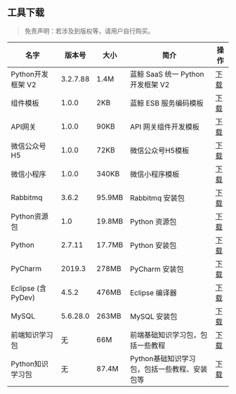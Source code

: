 ## 工具下载

> 免责声明：若涉及到版权等，请用户自行购买。

| 名字               | 版本号    | 大小   | 简介                                      | 操作                                                                       |
| -------------------| -------- | ------ | ----------------------------------------| ---------------------------------------------------------------------------------------- |
| Python开发框架 V2   | 3.2.7.88 | 1.4M   | 蓝鲸 SaaS 统一 Python 开发框架 V2         | [下载](http://bktencent-1252002024.file.myqcloud.com/framework_3.2.7.88.tar.gz) |
| 组件模板            | 1.0.0    | 2KB    | 蓝鲸 ESB 服务编码模板                     | [下载](http://bktencent-1252002024.file.myqcloud.com/hcp.tar.gz) |
| API网关            | 1.0.0    | 90KB   | API 网关组件开发模板                      | [下载](http://bktencent-1252002024.file.myqcloud.com/api_dev_template.tar.gz) |
| 微信公众号H5        | 1.0.0    | 72KB   | 微信公众号H5模板                          | [下载](http://bktencent-1252002024.file.myqcloud.com/framework_weixin_package.tar.gz) |
| 微信小程序          | 1.0.0    | 340KB  | 微信小程序模板                            | [下载](http://bktencent-1252002024.file.myqcloud.com/framework_miniweixin_package.tar.gz) |
| Rabbitmq           | 3.6.2    | 95.9MB | Rabbitmq 安装包                         | [下载](http://bktencent-1252002024.file.myqcloud.com/rabbitmq-server-3.6.2.zip) |
| Python资源包       | 1.0      | 19.8MB   | Python 资源包                          | [下载](http://bktencent-1252002024.file.myqcloud.com/python-sdk-1.0.zip) |
| Python             | 2.7.11   | 17.7MB | Python 安装包                            | [下载](http://bktencent-1252002024.file.myqcloud.com/python-2.7.11.msi) |
| PyCharm            | 2019.3   | 278MB  | PyCharm 安装包                           | [下载](https://www.jetbrains.com/pycharm/download/) |
| Eclipse (含 PyDev) | 4.5.2    | 476MB  | Eclipse 编译器                           | [下载](http://bktencent-1252002024.file.myqcloud.com/eclipse-4.5.2.zip) |
| MySQL              | 5.6.28.0 | 263MB  | MySQL 安装包                             | [下载](http://bktencent-1252002024.file.myqcloud.com/mysql-installer-community-5.6.28.0.msi) |
| 前端知识学习包      | 无       | 66M    | 前端基础知识学习包，包括一些教程             | [下载](http://bktencent-1252002024.file.myqcloud.com/前端知识学习包.zip) |
| Python知识学习包    | 无       | 87.4M  | Python基础知识学习包，包括一些教程、安装包等 | [下载](http://bktencent-1252002024.file.myqcloud.com/python知识学习包.zip) |
